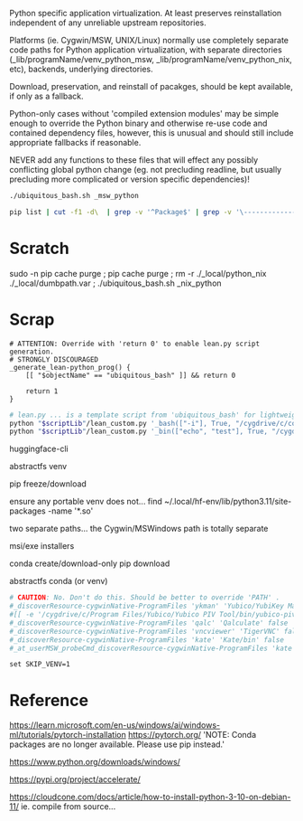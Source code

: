 
Python specific application virtualization. At least preserves reinstallation independent of any unreliable upstream repositories.  

Platforms (ie. Cygwin/MSW, UNIX/Linux) normally use completely separate code paths for Python application virtualization, with separate directories (_lib/programName/venv_python_msw, _lib/programName/venv_python_nix, etc), backends, underlying directories.

Download, preservation, and reinstall of pacakges, should be kept available, if only as a fallback.

Python-only cases without 'compiled extension modules' may be simple enough to override the Python binary and otherwise re-use code and contained dependency files, however, this is unusual and should still include appropriate fallbacks if reasonable.



NEVER add any functions to these files that will effect any possibly conflicting global python change (eg. not precluding readline, but usually precluding more complicated or version specific dependencies)!



```bash
./ubiquitous_bash.sh _msw_python
```

```bash
pip list | cut -f1 -d\  | grep -v '^Package$' | grep -v '\------------------'
```






# Scratch

sudo -n pip cache purge ; pip cache purge ; rm -r ./_local/python_nix ./_local/dumbpath.var ; ./ubiquitous_bash.sh _nix_python








# Scrap




```
# ATTENTION: Override with 'return 0' to enable lean.py script generation.
# STRONGLY DISCOURAGED
_generate_lean-python_prog() {
	[[ "$objectName" == "ubiquitous_bash" ]] && return 0
	
	return 1
}
```

```bash
# lean.py ... is a template script from 'ubiquitous_bash' for lightweight manual changes
python "$scriptLib"/lean_custom.py '_bash(["-i"], True, "/cygdrive/c/core/infrastructure/ubiquitous_bash/lean.sh")'
python "$scriptLib"/lean_custom.py '_bin(["echo", "test"], True, "/cygdrive/c/core/infrastructure/ubiquitous_bash/lean.sh")'
```




huggingface-cli

abstractfs venv

pip freeze/download

ensure any portable venv does not...
find ~/.local/hf-env/lib/python3.11/site-packages -name '*.so'



two separate paths... the Cygwin/MSWindows path is totally separate



msi/exe installers

conda create/download-only
pip download

abstractfs conda (or venv)


```bash
# CAUTION: No. Don't do this. Should be better to override 'PATH' .
#_discoverResource-cygwinNative-ProgramFiles 'ykman' 'Yubico/YubiKey Manager' false
#[[ -e '/cygdrive/c/Program Files/Yubico/Yubico PIV Tool/bin/yubico-piv-tool.exe' ]] && _discoverResource-cygwinNative-ProgramFiles 'yubico-piv-tool' 'Yubico/Yubico PIV Tool/bin' false
#_discoverResource-cygwinNative-ProgramFiles 'qalc' 'Qalculate' false
#_discoverResource-cygwinNative-ProgramFiles 'vncviewer' 'TigerVNC' false '_workaround_cygwin_tmux '
#_discoverResource-cygwinNative-ProgramFiles 'kate' 'Kate/bin' false
#_at_userMSW_probeCmd_discoverResource-cygwinNative-ProgramFiles 'kate' 'Kate/bin' false > /dev/null 2>&1
```


```batch
set SKIP_VENV=1
```


# Reference

https://learn.microsoft.com/en-us/windows/ai/windows-ml/tutorials/pytorch-installation
https://pytorch.org/
 'NOTE: Conda packages are no longer available. Please use pip instead.'

https://www.python.org/downloads/windows/


https://pypi.org/project/accelerate/



https://cloudcone.com/docs/article/how-to-install-python-3-10-on-debian-11/
 ie. compile from source...

